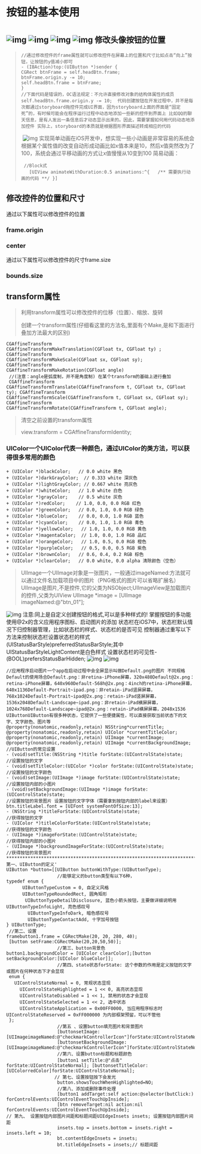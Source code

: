 #   按钮的基本使用

#     

##   ![img](https://uploader.shimo.im/f/bxyOC49T5lHOfp1x.png!thumbnail)               ![img](https://uploader.shimo.im/f/Y0M9gPEcktcku264.png!thumbnail)               ![img](https://uploader.shimo.im/f/TQAIur0i7K3NstgI.png!thumbnail)               ![img](https://uploader.shimo.im/f/WDpsrhQdUvtI4q2j.png!thumbnail)       修改头像按钮的位置

> ```objc
> //通过修改控件的frame属性就可以修改控件在屏幕上的位置和尺寸比如点击“向上”按钮，让按钮的y值减小即可
> - (IBAction)top:(UIButton *)sender {  
> CGRect btnFrame = self.headBtn.frame;
> btnFrame.origin.y -= 10;
> self.headBtn.frame = btnFrame; 
> } 
> //下面代码是错误的，OC语法规定：不允许直接修改对象的结构体属性的成员self.headBtn.frame.origin.y -= 10;  代码创建按钮在开发过程中，并不是每次都通过storyboard拖控件完成UI界面，因为storyboard上面的界面是“固定死”的，有时候可能会在程序运行过程中动态地添加一些新的控件到界面上 比如QQ的聊天信息，是有人发出一条信息后才动态显示出来的。因此，需要掌握如何用代码动态地添加控件 实际上，storyboard的本质就是根据图形界面描述转成相应的代码 
> ```
>
> ​         ![img](https://uploader.shimo.im/f/Oad7Z77VndW6qXbY.png!thumbnail)   实现简单动画在iOS开发中，想实现一些小动画是非常容易的系统会根据某个属性值的改变自动形成动画比如x值本来是10，然后x值突然改为了100，系统会通过平移动画的方式让x值慢慢从10变到100 简易动画：
>
> ```objc
>  //Block式
>    [UIView animateWithDuration:0.5 animations:^{   /** 需要执行动画的代码 **/ }]
> ```

##  修改控件的位置和尺寸

通过以下属性可以修改控件的位置

### frame.origin

### center 

通过以下属性可以修改控件的尺寸frame.size

### bounds.size 

## transform属性

> 利用transform属性可以修改控件的位移（位置）、缩放、旋转 
>
> 创建一个transform属性(仔细看这里的方法名,里面有个Make,是和下面进行叠加方法最大的区别)

```objc
CGAffineTransform
CGAffineTransformMakeTranslation(CGFloat tx, CGFloat ty) ; 
CGAffineTransform 
CGAffineTransformMakeScale(CGFloat sx, CGFloat sy); 
CGAffineTransform 
CGAffineTransformMakeRotation(CGFloat angle) 
 //(注意：angle是弧度制，并不是角度制) 在某个transform的基础上进行叠加
 CGAffineTransform
CGAffineTransformTranslate(CGAffineTransform t, CGFloat tx, CGFloat ty); CGAffineTransform
CGAffineTransformScale(CGAffineTransform t, CGFloat sx, CGFloat sy); CGAffineTransform
CGAffineTransformRotate(CGAffineTransform t, CGFloat angle);  
```



> 清空之前设置的transform属性
>
> view.transform = CGAffineTransformIdentity; 

###  UIColor一个UIColor代表一种颜色，通过UIColor的类方法，可以获得很多常用的颜色

```objc
+ (UIColor *)blackColor;   // 0.0 white 黑色
+ (UIColor *)darkGrayColor;  // 0.333 white 深灰色
+ (UIColor *)lightGrayColor; // 0.667 white 亮灰色
+ (UIColor *)whiteColor;   // 1.0 white 白色
+ (UIColor *)grayColor;    // 0.5 white 灰色
+ (UIColor *)redColor;    // 1.0, 0.0, 0.0 RGB 红色
+ (UIColor *)greenColor;   // 0.0, 1.0, 0.0 RGB 绿色
+ (UIColor *)blueColor;    // 0.0, 0.0, 1.0 RGB 蓝色 
+ (UIColor *)cyanColor;    // 0.0, 1.0, 1.0 RGB 青色
+ (UIColor *)yellowColor;   // 1.0, 1.0, 0.0 RGB 黄色
+ (UIColor *)magentaColor;  // 1.0, 0.0, 1.0 RGB 品红
+ (UIColor *)orangeColor;   // 1.0, 0.5, 0.0 RGB 橙色 
+ (UIColor *)purpleColor;   // 0.5, 0.0, 0.5 RGB 紫色
+ (UIColor *)brownColor;   // 0.6, 0.4, 0.2 RGB 棕色
+ (UIColor *)clearColor;   // 0.0 white, 0.0 alpha 清除颜色（空色） 
```

>  UIImage一个UIImage对象是一张图片，一般通过imageNamed:方法就可以通过文件名加载项目中的图片（PNG格式的图片可以省略扩展名） UIImage是图片,不是控件,它的父类为NSObject;UIImageView是加载图片的控件,父类为UIView UIImage *image = [UIImage imageNamed:@"btn_01"];          

![img](https://uploader.shimo.im/f/i1TVfEWJSr1xRzQd.png!thumbnail)      注意:同上是自定义创建按钮的格式,可以是多种样式的!  掌握按钮的多功能使用@2x的含义应用程序图标、启动图片的添加 状态栏在iOS7中，状态栏默认情况下归控制器管理，比如状态栏的样式、状态栏的是否可见 控制器通过重写以下方法来控制状态栏设置状态栏的样式(UIStatusBarStyle)preferredStatusBarStyle;其中UIStatusBarStyleLightContent是白色样式 设置状态栏的可见性- (BOOL)prefersStatusBarHidden;         ![img](https://uploader.shimo.im/f/ZkfElsI6BArjgyeM.png!thumbnail)               ![img](https://uploader.shimo.im/f/9G9zzMYC9E3uiEo8.png!thumbnail)       

```objc
//应用程序启动图片一个app在启动过程中会全屏显示叫做Default.png的图片 不同规格Default的使用场合Default.png：非retina-iPhone屏幕，320x480Default@2x.png：retina-iPhone屏幕，640x960Default-568h@2x.png：4inch的retina-iPhone屏幕，640x1136Default-Portrait~ipad.png：非retain-iPad竖屏屏幕，768x1024Default-Portrait~ipad@2x.png：retain-iPad竖屏屏幕，1536x2048Default-Landscape~ipad.png：非retain-iPad横屏屏幕，1024x768Default-Landscape~ipad@2x.png：retain-iPad横屏屏幕，2048x1536 UIButtonUIButton有很多种状态，它提供了一些便捷属性，可以直接获取当前状态下的文字、文字颜色、图片等
@property(nonatomic,readonly,retain) NSString*currentTitle; @property(nonatomic,readonly,retain) UIColor *currentTitleColor;     @property(nonatomic,readonly,retain) UIImage *currentImage;       @property(nonatomic,readonly,retain) UIImage *currentBackgroundImage;  //UIButton的常见设置
- (void)setTitle:(NSString *)title forState:(UIControlState)state;
//设置按钮的文字 
- (void)setTitleColor:(UIColor *)color forState:(UIControlState)state; 
//设置按钮的文字颜色 
- (void)setImage:(UIImage *)image forState:(UIControlState)state; 
//设置按钮内部的小图片
- (void)setBackgroundImage:(UIImage *)image forState:(UIControlState)state; 
//设置按钮的背景图片 设置按钮的文字字体（需要拿到按钮内部的label来设置）
btn.titleLabel.font = [UIFont systemFontOfSize:13];  
- (NSString *)titleForState:(UIControlState)state; 
//获得按钮的文字
- (UIColor *)titleColorForState:(UIControlState)state; 
//获得按钮的文字颜色
- (UIImage *)imageForState:(UIControlState)state; 
//获得按钮内部的小图片
- (UIImage *)backgroundImageForState:(UIControlState)state; 
//获得按钮的背景图片 ***************************************************************************************UIButton***********************************************************************第一、UIButton的定义'
UIButton *button=[[UIButton buttonWithType:(UIButtonType);
                   //能够定义的button类型有以下6种，
typedef enum { 
      UIButtonTypeCustom = 0, 自定义风格 
      UIButtonTypeRoundedRect, 圆角矩形
       UIButtonTypeDetailDisclosure, 蓝色小箭头按钮，主要做详细说明用 UIButtonTypeInfoLight, 亮色感叹号
        UIButtonTypeInfoDark, 暗色感叹号
        UIButtonTypeContactAdd, 十字加号按钮
} UIButtonType; 
 //第二、设置
framebutton1.frame = CGRectMake(20, 20, 280, 40);
 [button setFrame:CGRectMake(20,20,50,50)]; 
                   //第三、button背景色
button1.backgroundColor = [UIColor clearColor];[button setBackgroundColor:[UIColor blueColor]]; 
                   //第四、state状态forState: 这个参数的作用是定义按钮的文字或图片在何种状态下才会显现 
 enum {  
   UIControlStateNormal = 0, 常规状态显现
     UIControlStateHighlighted = 1 << 0, 高亮状态显现 
     UIControlStateDisabled = 1 << 1, 禁用的状态才会显现
     UIControlStateSelected = 1 << 2, 选中状态
     UIControlStateApplication = 0x00FF0000, 当应用程序标志时 UIControlStateReserved = 0xFF000000 为内部框架预留，可以不管他
 }; 
                   //第五 、设置button填充图片和背景图片
                   [buttonsetImage:[UIImageimageNamed:@"checkmarkControllerIcon"]forState:UIControlStateNormal]; 
                   [buttonsetBackgroundImage:[UIImageimageNamed:@"checkmarkControllerIcon"]forState:UIControlStateNormal];
                   //第六、设置button标题和标题颜色
                   [button1 setTitle:@"点击" forState:UIControlStateNormal]; [buttonsetTitleColor:[UIColorredColor]forState:UIControlStateNormal];
                  // 第七、设置按钮按下会发光
                   button.showsTouchWhenHighlighted=NO; 
                   //第八、添加或删除事件处理
                   [button1 addTarget:self action:@selector(butClick:) forControlEvents:UIControlEventTouchUpInside]; 
                   [btn removeTarget:nil action:nil forControlEvents:UIControlEventTouchUpInside];  
// 第九、 设置按钮内部图片间距和标题间距UIEdgeInsets insets; 设置按钮内部图片间距 
                   insets.top = insets.bottom = insets.right = insets.left = 10;
                   bt.contentEdgeInsets = insets;
                   bt.titleEdgeInsets = insets;// 标题间距 
```

